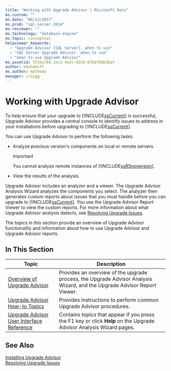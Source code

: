 ```yaml
---
title: "Working with Upgrade Advisor | Microsoft Docs"
ms.custom: ""
ms.date: "06/13/2017"
ms.prod: "sql-server-2014"
ms.reviewer: ""
ms.technology: "database-engine"
ms.topic: conceptual
helpviewer_keywords: 
  - "Upgrade Advisor [SQL Server], when to use"
  - "SQL Server Upgrade Advisor, when to use"
  - "when to use Upgrade Advisor"
ms.assetid: 5f26a7b9-1ac2-442c-8316-87b078db3baf
author: mashamsft
ms.author: mathoma
manager: craigg
---
```

# Working with Upgrade Advisor
  To help ensure that your upgrade to [!INCLUDE[ssCurrent](../../includes/sscurrent-md.md)] is successful, Upgrade Advisor provides a central console to identify issues to address in your installations before upgrading to [!INCLUDE[ssCurrent](../../includes/sscurrent-md.md)].  
  
 You can use Upgrade Advisor to perform the following tasks:  
  
-   Analyze previous version's components on local or remote servers.  
  
    > [!IMPORTANT]  
    >  You cannot analyze remote instances of [!INCLUDE[ssRSnoversion](../../includes/ssrsnoversion-md.md)].  
  
-   View the results of the analysis.  
  
 Upgrade Advisor includes an analyzer and a viewer. The Upgrade Advisor Analysis Wizard analyzes the components you select. The analyzer then generates custom reports about issues that you must handle before you can upgrade to [!INCLUDE[ssCurrent](../../includes/sscurrent-md.md)]. You use the Upgrade Advisor Report Viewer to view the custom reports. For more information about what Upgrade Advisor analysis detects, see [Resolving Upgrade Issues](../../../2014/sql-server/install/resolving-upgrade-issues.md).  
  
 The topics in this section provide an overview of Upgrade Advisor functionality and information about how to use Upgrade Advisor and Upgrade Advisor reports.  
  
## In This Section  
  
|Topic|Description|  
|-----------|-----------------|  
|[Overview of Upgrade Advisor](../../../2014/sql-server/install/overview-of-upgrade-advisor.md)|Provides an overview of the upgrade process, the Upgrade Advisor Analysis Wizard, and the Upgrade Advisor Report Viewer.|  
|[Upgrade Advisor How-to Topics](../../../2014/sql-server/install/upgrade-advisor-how-to-topics.md)|Provides instructions to perform common Upgrade Advisor procedures.|  
|[Upgrade Advisor User Interface Reference](../../../2014/sql-server/install/upgrade-advisor-user-interface-reference.md)|Contains topics that appear if you press the F1 key or click **Help** on the Upgrade Advisor Analysis Wizard pages.|  
  
## See Also  
 [Installing Upgrade Advisor](../../../2014/sql-server/install/installing-upgrade-advisor.md)   
 [Resolving Upgrade Issues](../../../2014/sql-server/install/resolving-upgrade-issues.md)  
  
  
